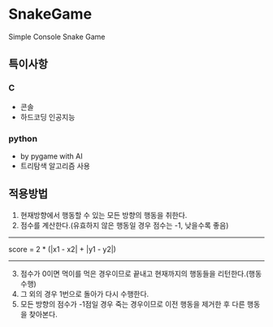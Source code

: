 SnakeGame
=========

Simple Console Snake Game

## 특이사항
### C
- 콘솔
- 하드코딩 인공지능

### python
- by pygame with AI
- 트리탐색 알고리즘 사용

## 적용방법
1. 현재방향에서 행동할 수 있는 모든 방향의 행동을 취한다.
2. 점수를 계산한다.(유효하지 않은 행동일 경우 점수는 -1, 낮을수록 좋음)
*****
  score = 2 * (|x1 - x2| + |y1 - y2|)
*****
3. 점수가 0이면 먹이를 먹은 경우이므로 끝내고 현재까지의 행동들을 리턴한다.(행동 수행)
4. 그 외의 경우 1번으로 돌아가 다시 수행한다.
5. 모든 방향의 점수가 -1점일 경우 죽는 경우이므로 이전 행동을 제거한 후 다른 행동을 찾아본다.

